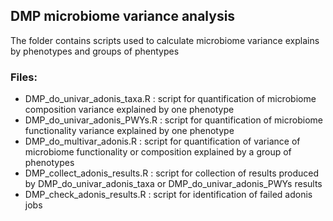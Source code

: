## DMP microbiome variance analysis

The folder contains scripts used to calculate microbiome variance explains by phenotypes
and groups of phentypes

### Files:

- DMP_do_univar_adonis_taxa.R : script for quantification of microbiome composition variance explained by one phenotype
- DMP_do_univar_adonis_PWYs.R : script for quantification of microbiome functionality variance explained by one phenotype
- DMP_do_multivar_adonis.R : script for quantification of variance of microbiome functionality or composition explained by a group of phenotypes
- DMP_collect_adonis_results.R : script for collection of results produced by DMP_do_univar_adonis_taxa or DMP_do_univar_adonis_PWYs results
- DMP_check_adonis_results.R : script for identification of failed adonis jobs
